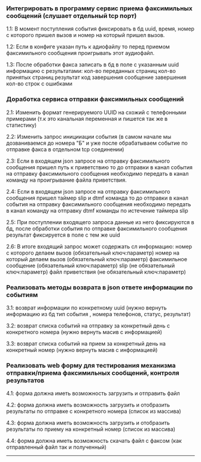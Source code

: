 ### Интегрировать в программу сервис приема факсимильных сообщений (слушает отдельный tcp порт) ###

1.1:  В момент поступления события фиксировать в бд uuid, время, номер с которого пришел вызов и номер на который пришел вызов.

1.2: Если в конфиге указан путь к адиофайлу то перед приемом факсимильного сообщения проигрывать этот аудиофайл.

1.3: После обработки факса записать в бд в поле с указанным uuid информацию с результатами:
кол-во переданных страниц
кол-во принятых страниц
результат
код завершения
сообщение завершения
кол-во строк с ошибками

### Доработка сервиса отправки факсимильных сообщений ###

2.1: Изменить формат генерируемого UUID на схожий с телефонными примерами (т.к это канальная переменная и пишется так же в статистику)

2.2: Изменить запрос иницииации события (в самом начале мы дозваниваемся до номера "Б" и уже после обрабатываем событие по отправке факса в отдельном tcp соединении)

2.3:  Если в входящем json запросе на отправку факсимильного сообщения пришел путь к приветствию то до отправки в канал события на отправку факсимильного сообщения необходимо передать в канал команду
на проигрывание файла приветствия.

2.4: Если в входящем json запросе на отправку факсимильного сообщения пришел таймер slip и dtmf команда то до отправки в канал события на отправку факсимильного сообщения необходимо передать в канал команду
на отправку dtmf команды по истечение таймера  slip

2.5: При поступлении входящего запроса данные из него фиксируются в бд, после обработки события по отправке факсимильного сообщения результат фиксируется в поле с тем же uuid

2.6: В итоге входящий запрос может содержать сл информацию:
номер с которого делаем вызов (обязательный ключ:параметр)
номер на который делаем вызов (обязательный ключ:параметр)
факсимильное сообщение (обязательный ключ:параметр)
slip (не обязательный ключ:параметр)
файл приветствия (не обязательный ключ:параметр)

### Реализовать методы возврата в json ответе информации по событиям ###

3.1: возврат информации по конкретному uuid (нужно вернуть информацию из бд тип события , номера телефонов, статус, результат)

3.2: возврат списка событий на отправку за конкретный день с конкретного номера (нужно вернуть масив с информацией)

3.3: возврат списка событий на прием за конкретный день на конкретный номер (нужно вернуть масив с информацией)

### Реализовать web форму для тестирования механизма отправки/приема факсимильных сообщений, контроля результатов ###

4.1:  форма должна иметь возможность загрузить и отправить файл

4.2:  форма должна иметь возможность загрузить и отобразить результаты по отправке с конкретного номера (список из массива) 

4.3:  форма должна иметь возможность загрузить и отобразить результаты по приему на конкретный номер (список из массива)

4.4:  форма должна иметь возможность скачать файл с факсом (как отправленный файл так и полученный) 

------------------------------------------------------------------------------------------------------------------------